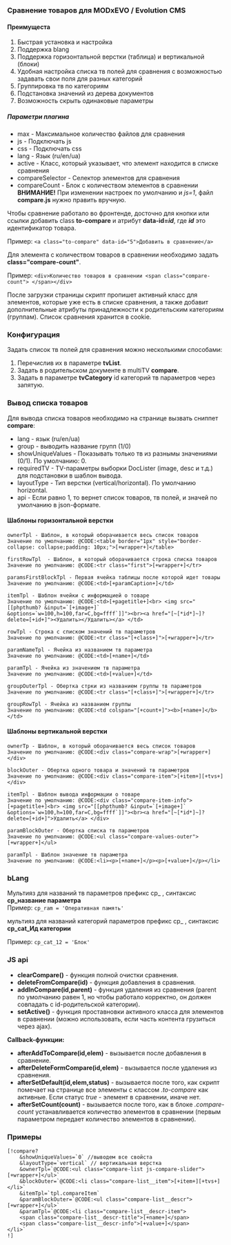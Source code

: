 ### Сравнение товаров для MODxEVO / Evolution CMS


#### Преимущеста

1. Быстрая установка и настройка
2. Поддержка blang
3. Поддержка горизонтальной верстки (таблица) и вертикальной (блоки)
4. Удобная настройка списка тв полей для сравнения с возможностью задавать свои поля для разных категорий
5. Группировка тв по категориям
6. Подстановка значений из дерева документов
7. Возможность скрыть одинаковые параметры

##### Параметри плагина

* max - Максимальное количество файлов для сравнения
* js - Подключать js
* css - Подключать css
* lang - Язык (ru/en/ua)
* active - Класс, который указывает, что элемент находится в списке сравнения
* compareSelector - Селектор элементов для сравнения
* compareCount - Блок с количеством элементов в сравнении  
**ВНИМАНИЕ!** При изменении настроек по умолчанию и *js=1*, файл **compare.js** нужно править вручную.



Чтобы сравнение работало во фронтенде, досточно для кнопки или ссылки добавить class **to-compare** и
атрибут **data-id=_id_**, где **_id_** это идентификатор товара.

Пример:
```<a class="to-compare" data-id="5">Добавить в сравнение</a>```

Для элемента с количеством товаров в сравнении необходимо задать **class="compare-count"**.

Пример:
```<div>Количество товаров в сравнении <span class="compare-count"> </span></div>```

После загрузки страницы скрипт пропишет активный класс для элементов, которые уже есть в списке сравнения, а также добавит дополнительные атрибуты принадлежности к родительским категориям (группам). Список сравнения хранится в cookie.

### Конфигурация
Задать список тв полей для сравнения можно несколькими способами:
1. Перечислив их в параметре **tvList**.
2. Задать в родительском документе в multiTV **compare**.
3. Задать в параметре **tvCategory** id категорий тв параметров через запятую.



### Вывод списка товаров
Для вывода списка товаров необходимо на странице вызвать сниппет **compare**:

* lang - язык (ru/en/ua)
* group - выводить название групп  (1/0)
* showUniqueValues - Показывать только тв из разнымы значениями (0/1). По умолчанию: 0.
* requiredTV - TV-параметры выборки DocLister (image, desc и т.д.) для подстановки в шаблон вывода.
* layoutType - Тип верстки (vertical/horizontal). По умолчанию horizontal.
* api - Если равно 1, то вернет список товаров, тв полей, и значей по умолчанию в json-формате.

#### Шаблоны горизонтальной верстки

    ownerTpl - Шаблон, в который оборачивается весь список товаров
    Значение по умолчанию: @CODE:<table border="1px" style="border-collapse: collapse;padding: 10px;">[+wrapper+]</table>

    firstRowTpl  - Шаблон, в который оборачивается строка списка товаров  
    Значение по умолчанию: @CODE:<tr class="first">[+wrapper+]</tr>

    paramsFirstBlockTpl - Первая ячейка таблицы после которой идет товары
    Значение по умолчанию: @CODE:<td>[+paramCaption+]</td>

    itemTpl - Шаблон ячейки с информацией о товаре  
    Значение по умолчанию: @CODE:<td>[+pagetitle+]<br> <img src="[[phpthumb? &input=`[+image+]` &options=`w=100,h=100,far=C,bg=ffff`]]"><br><a href="[~[*id*]~]?delete=[+id+]"><Удалить></Удалить></a> </td>

    rowTpl - Строка с списком значений тв параметров  
    Значение по умолчанию: @CODE:<tr class="[+class+]">[+wrapper+]</tr>

    paramNameTpl - Ячейка из названием тв параметра  
    Значение по умолчанию: @CODE:<td>[+name+]</td>

    paramTpl - Ячейка из значением тв параметра  
    Значение по умолчанию: @CODE:<td>[+value+]</td>

    groupOuterTpl - Обертка стрки из названием группы тв параметров  
    Значение по умолчанию: @CODE:<tr class="[+class+]">[+wrapper+]</tr>

    groupRowTpl - Ячейка из названием группы  
    Значение по умолчанию: @CODE:<td colspan="[+count+]"><b>[+name+]</b></td>

#### Шаблоны вертикальной верстки

    ownerTp - Шаблон, в который оборачивается весь список товаров
    Значение по умолчанию: @CODE:<div class="compare-wrap">[+wrapper+]</div>

    blockOuter - Обертка одного товара и значений тв параметров
    Значение по умолчанию: @CODE:<div class="compare-item">[+item+][+tvs+]</div>

    itemTpl - Шаблон вывода информации о товаре
    Значение по умолчанию: @CODE:<div class="compare-item-info">[+pagetitle+]<br> <img src="[[phpthumb? &input=`[+image+]` &options=`w=100,h=100,far=C,bg=ffff`]]"><br><a href="[~[*id*]~]?delete=[+id+]">Удалить</a> </div>

    paramBlockOuter - Обертка списка тв параметров
    Значение по умолчанию: @CODE:<ul class="compare-values-outer">[+wrapper+]</ul>

    paramTpl - Шаблон значение тв параметра
    Значение по умолчанию: @CODE:<li><p>[+name+]</p><p>[+value+]</p></li>



### bLang
Мультияз для названий тв параметров префикс cp_ , синтаксис __cp_название параметра__  
Пример: `cp_ram = 'Оперативная память'`

мультияз для названий категорий параметров префикс cp_ , синтаксис __cp_cat_Ид категории__

Пример: `cp_cat_12 = 'Блок'`



### JS api
*   **clearCompare()** - функция полной очистки сравнения.  
*   **deleteFromCompare(id)** - функция добавления в сравнения.  
*   **addInCompare(id,parent)** - функция удаления из сравнения (parent по умолчанию равен 1, но чтобы работало корректно, он должен совпадать с id-родительской категории).  
*   **setActive()** - функция проставновки активного класса для элементов в сравнении (можно использовать, если часть контента грузиться через ajax).  

**Callback-функции:**  
*    **afterAddToCompare(id,elem)** - вызывается после добавления в сравнение.  
*    **afterDeleteFormCompare(id,elem)** - вызывается после удаления из сравнения.  
*    **afterSetDefault(id,elem,status)** - вызывается после того, как скрипт помечает на странице все элементы с классом *.to-compare* как активные. Если статус *true* - элемент в сравнении, иначе нет.  
*    **afterSetCount(count)** - вызывается после того, как в блоке *.compare-count* устанавливается количество элементов в сравнении (первым параметром передает количество элементов в сравнении).  


### Примеры

    [!compare?
        &showUniqueValues=`0` //выводем все свойста
        &layoutType=`vertical` // вертикальная верстка
        &ownerTpl=`@CODE:<ul class="compare-list js-compare-slider">[+wrapper+]</ul>`
        &blockOuter=`@CODE:<li class="compare-list__item">[+item+][+tvs+]</li>`
        &itemTpl=`tpl.compareItem`
        &paramBlockOuter=`@CODE:<ul class="compare-list__descr">[+wrapper+]</ul>`
        &paramTpl=`@CODE:<li class="compare-list__descr-item">
        <span class="compare-list__descr-title">[+name+]</span>
        <span class="compare-list__descr-info">[+value+]</span>
    </li>`
    !]
